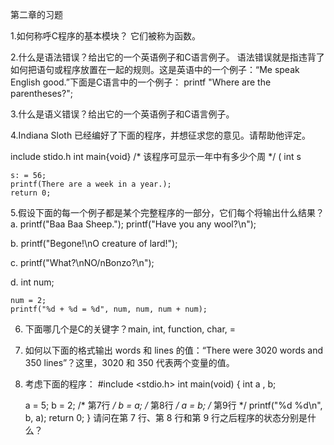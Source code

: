 第二章的习题

1.如何称呼C程序的基本模块？
它们被称为函数。

2.什么是语法错误？给出它的一个英语例子和C语言例子。
语法错误就是指违背了如何把语句或程序放置在一起的规则。这是英语中的一个例子：“Me speak English good.”下面是C语言中的一个例子：
printf "Where are the parentheses?";

3.什么是语义错误？给出它的一个英语例子和C语言例子。

4.Indiana Sloth 已经编好了下面的程序，并想征求您的意见。请帮助他评定。

include stido.h
int main{void} /* 该程序可显示一年中有多少个周 */
(
    int s
    
    s: = 56;
    printf(There are a week in a year.);
    return 0;

5.假设下面的每一个例子都是某个完整程序的一部分，它们每个将输出什么结果？
a. printf("Baa Baa Sheep.");
   printf("Have you any wool?\n");

b. printf("Begone!\nO creature of lard!");

c. printf("What?\nNO/nBonzo?\n");

d.  int num;

    num = 2;
    printf("%d + %d = %d", num, num, num + num);

6. 下面哪几个是C的关键字？main, int, function, char, =

7. 如何以下面的格式输出 words 和 lines 的值：“There were 3020 words and 350 lines”？这里，3020 和 350 代表两个变量的值。

8. 考虑下面的程序：
#include <stdio.h>
int main(void)
{
    int a , b;

    a = 5;
    b = 2;  /* 第7行 */
    b = a;  /* 第8行 */
    a = b;  /* 第9行 */
    printf("%d %d\n", b, a);
    return 0;
}
请问在第 7 行、第 8 行和第 9 行之后程序的状态分别是什么？


